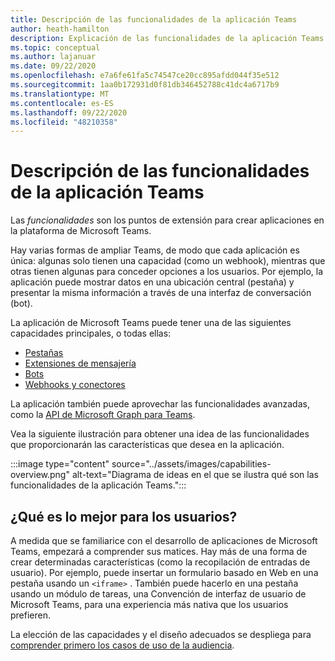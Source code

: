 ```yaml
---
title: Descripción de las funcionalidades de la aplicación Teams
author: heath-hamilton
description: Explicación de las funcionalidades de la aplicación Teams
ms.topic: conceptual
ms.author: lajanuar
ms.date: 09/22/2020
ms.openlocfilehash: e7a6fe61fa5c74547ce20cc895afdd044f35e512
ms.sourcegitcommit: 1aa0b172931d0f81db346452788c41dc4a6717b9
ms.translationtype: MT
ms.contentlocale: es-ES
ms.lasthandoff: 09/22/2020
ms.locfileid: "48210358"
---
```

# <a name="understanding-teams-app-capabilities"></a>Descripción de las funcionalidades de la aplicación Teams

Las *funcionalidades* son los puntos de extensión para crear aplicaciones en la plataforma de Microsoft Teams.

Hay varias formas de ampliar Teams, de modo que cada aplicación es única: algunas solo tienen una capacidad (como un webhook), mientras que otras tienen algunas para conceder opciones a los usuarios. Por ejemplo, la aplicación puede mostrar datos en una ubicación central (pestaña) y presentar la misma información a través de una interfaz de conversación (bot).

La aplicación de Microsoft Teams puede tener una de las siguientes capacidades principales, o todas ellas:

* [Pestañas](../tabs/what-are-tabs.md)
* [Extensiones de mensajería](../messaging-extensions/what-are-messaging-extensions.md)
* [Bots](../bots/what-are-bots.md)
* [Webhooks y conectores](../webhooks-and-connectors/what-are-webhooks-and-connectors.md)

La aplicación también puede aprovechar las funcionalidades avanzadas, como la [API de Microsoft Graph para Teams](https://docs.microsoft.com/graph/teams-concept-overview).

Vea la siguiente ilustración para obtener una idea de las funcionalidades que proporcionarán las características que desea en la aplicación.

:::image type="content" source="../assets/images/capabilities-overview.png" alt-text="Diagrama de ideas en el que se ilustra qué son las funcionalidades de la aplicación Teams.":::

## <a name="doing-whats-best-for-your-users"></a>¿Qué es lo mejor para los usuarios?

A medida que se familiarice con el desarrollo de aplicaciones de Microsoft Teams, empezará a comprender sus matices. Hay más de una forma de crear determinadas características (como la recopilación de entradas de usuario). Por ejemplo, puede insertar un formulario basado en Web en una pestaña usando un `<iframe>` . También puede hacerlo en una pestaña usando un módulo de tareas, una Convención de interfaz de usuario de Microsoft Teams, para una experiencia más nativa que los usuarios prefieren.

La elección de las capacidades y el diseño adecuados se despliega para [comprender primero los casos de uso de la audiencia](../concepts/design/understand-use-cases.md).
